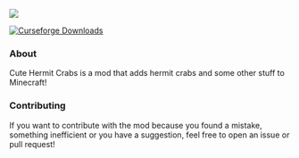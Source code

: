 ![](https://i.imgur.com/LB6JOmJ.png)

<a href="https://www.curseforge.com/minecraft/mc-mods/cute-hermit-crabs">
  <img src="https://cf.way2muchnoise.eu/full_414504_downloads.svg" alt="Curseforge Downloads">
</a>

### About
Cute Hermit Crabs is a mod that adds hermit crabs and some other stuff to Minecraft!

### Contributing
If you want to contribute with the mod because you found a mistake, something inefficient or you have a suggestion, feel free to open an issue or pull request!
